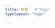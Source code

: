```yaml
---
title: 标签   #"Tags"
typelayout: "tags"

---
```


<!--stackedit_data:
eyJoaXN0b3J5IjpbLTE5MTM5MDczMTYsMTc5MzA3NjMyMl19
-->